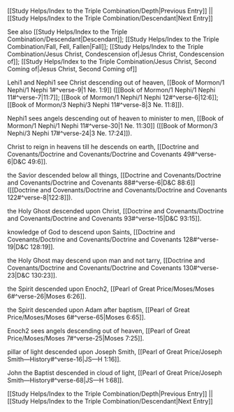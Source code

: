 [[Study Helps/Index to the Triple Combination/Depth|Previous Entry]]  ||  [[Study Helps/Index to the Triple Combination/Descendant|Next Entry]]

 See also [[Study Helps/Index to the Triple Combination/Descendant|Descendant]]; [[Study Helps/Index to the Triple Combination/Fall, Fell, Fallen|Fall]]; [[Study Helps/Index to the Triple Combination/Jesus Christ, Condescension of|Jesus Christ, Condescension of]]; [[Study Helps/Index to the Triple Combination/Jesus Christ, Second Coming of|Jesus Christ, Second Coming of]]

 Lehi1 and Nephi1 see Christ descending out of heaven, [[Book of Mormon/1 Nephi/1 Nephi 1#^verse-9|1 Ne. 1:9]] ([[Book of Mormon/1 Nephi/1 Nephi 11#^verse-7|11:7]]; [[Book of Mormon/1 Nephi/1 Nephi 12#^verse-6|12:6]]; [[Book of Mormon/3 Nephi/3 Nephi 11#^verse-8|3 Ne. 11:8]]).

 Nephi1 sees angels descending out of heaven to minister to men, [[Book of Mormon/1 Nephi/1 Nephi 11#^verse-30|1 Ne. 11:30]] ([[Book of Mormon/3 Nephi/3 Nephi 17#^verse-24|3 Ne. 17:24]]).

 Christ to reign in heavens till he descends on earth, [[Doctrine and Covenants/Doctrine and Covenants/Doctrine and Covenants 49#^verse-6|D&C 49:6]].

 the Savior descended below all things, [[Doctrine and Covenants/Doctrine and Covenants/Doctrine and Covenants 88#^verse-6|D&C 88:6]] ([[Doctrine and Covenants/Doctrine and Covenants/Doctrine and Covenants 122#^verse-8|122:8]]).

 the Holy Ghost descended upon Christ, [[Doctrine and Covenants/Doctrine and Covenants/Doctrine and Covenants 93#^verse-15|D&C 93:15]].

 knowledge of God to descend upon Saints, [[Doctrine and Covenants/Doctrine and Covenants/Doctrine and Covenants 128#^verse-19|D&C 128:19]].

 the Holy Ghost may descend upon man and not tarry, [[Doctrine and Covenants/Doctrine and Covenants/Doctrine and Covenants 130#^verse-23|D&C 130:23]].

 the Spirit descended upon Enoch2, [[Pearl of Great Price/Moses/Moses 6#^verse-26|Moses 6:26]].

 the Spirit descended upon Adam after baptism, [[Pearl of Great Price/Moses/Moses 6#^verse-65|Moses 6:65]].

 Enoch2 sees angels descending out of heaven, [[Pearl of Great Price/Moses/Moses 7#^verse-25|Moses 7:25]].

 pillar of light descended upon Joseph Smith, [[Pearl of Great Price/Joseph Smith—History#^verse-16|JS—H 1:16]].

 John the Baptist descended in cloud of light, [[Pearl of Great Price/Joseph Smith—History#^verse-68|JS—H 1:68]].

[[Study Helps/Index to the Triple Combination/Depth|Previous Entry]]  ||  [[Study Helps/Index to the Triple Combination/Descendant|Next Entry]]